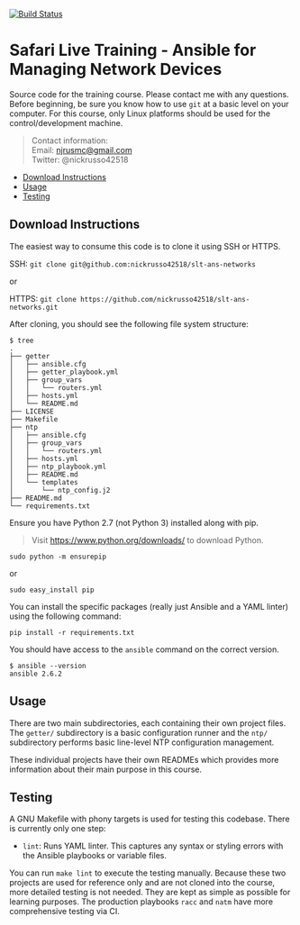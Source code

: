 [![Build Status](
https://travis-ci.org/nickrusso42518/slt-ans-networks.svg?branch=master)](
https://travis-ci.org/nickrusso42518/slt-ans-networks)

# Safari Live Training - Ansible for Managing Network Devices
Source code for the training course. Please contact me with any questions.
Before beginning, be sure you know how to use `git` at a basic level on
your computer. For this course, only Linux platforms should be used for
the control/development machine.

> Contact information:\
> Email:    njrusmc@gmail.com\
> Twitter:  @nickrusso42518

  * [Download Instructions](#download-instructions)
  * [Usage](#usage)
  * [Testing](#testing)

## Download Instructions
The easiest way to consume this code is to clone it using SSH or HTTPS.

SSH: `git clone git@github.com:nickrusso42518/slt-ans-networks`

or

HTTPS: `git clone https://github.com/nickrusso42518/slt-ans-networks.git`

After cloning, you should see the following file system structure:

```
$ tree
.
├── getter
│   ├── ansible.cfg
│   ├── getter_playbook.yml
│   ├── group_vars
│   │   └── routers.yml
│   ├── hosts.yml
│   └── README.md
├── LICENSE
├── Makefile
├── ntp
│   ├── ansible.cfg
│   ├── group_vars
│   │   └── routers.yml
│   ├── hosts.yml
│   ├── ntp_playbook.yml
│   ├── README.md
│   └── templates
│       └── ntp_config.j2
├── README.md
└── requirements.txt
```

Ensure you have Python 2.7 (not Python 3) installed along with pip.

> Visit https://www.python.org/downloads/ to download Python.

`sudo python -m ensurepip`

or

`sudo easy_install pip`

You can install the specific packages (really just Ansible and a YAML linter)
using the  following command:

`pip install -r requirements.txt`

You should have access to the `ansible` command on the correct version.

```
$ ansible --version
ansible 2.6.2
```

## Usage
There are two main subdirectories, each containing their own project files.
The `getter/` subdirectory is a basic configuration runner and the `ntp/`
subdirectory performs basic line-level NTP configuration management.

These individual projects have their own READMEs which provides more
information about their main purpose in this course.

## Testing
A GNU Makefile with phony targets is used for testing this codebase.
There is currently only one step:
  * `lint`: Runs YAML linter. This captures any syntax or
    styling errors with the Ansible playbooks or variable files.

You can run `make lint` to execute the testing manually. Because these two
projects are used for reference only and are not cloned into the course,
more detailed testing is not needed. They are kept as simple as possible for
learning purposes. The production playbooks `racc` and `natm` have more
comprehensive testing via CI.
